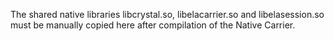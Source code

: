 The shared native libraries libcrystal.so, libelacarrier.so and libelasession.so must be manually copied here after compilation of the Native Carrier.
